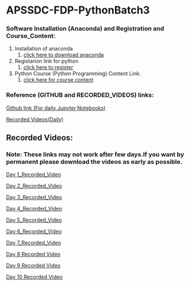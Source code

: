 # APSSDC-FDP-PythonBatch3
### Software Installation (Anaconda) and Registration and Course_Content:
1. Installation of anaconda
    1. [click here to download anaconda](https://www.anaconda.com/products/individual/)
2. Registarion link for python
    1. [click here to register](http://engineering.apssdc.in/register)
3. Python Course (Python Programming) Content Link:
    1. [click here for course content](https://drive.google.com/file/d/1j_xnFy8Y7bDQinx7BLNb4WJN6fvYGJGQ/view) 


### Reference (GITHUB and RECORDED_VIDEOS) links:
[Github link (For daily Jupyter Notebooks)](https://github.com/AP-Skill-Development-Corporation/APSSDC-FDP-PythonBatch3.git)

[Recorded Videos(Daily)](https://drive.google.com/drive/folders/1i3BtdsMMVSrKAMGTvmdJCcySAwlHtXL5?usp=sharing)

## Recorded Videos:
### Note: These links may not work after few days.If you want by permanent please download the videos as early as possible. 

[Day 1_Recorded_Video](https://transcripts.gotomeeting.com/#/s/02bb773bbf82d5cd40407b3a4b5f6ed56a0927c0e2030177d57fdc85fa7a8ce4)

[Day 2_Recorded_Video](https://transcripts.gotomeeting.com/#/s/35a0b71b2cae79c5d45551c6a834c2f58abd540560b3c97c8ec0012c3718f4e9)

[Day 3_Recorded_Video](https://transcripts.gotomeeting.com/#/s/f0b8e67d99ca49cbc37bbfee54da1b7e4e1cdd06cc342a3d9500a2e32318b095)

[Day 4_Recorded_Video](https://transcripts.gotomeeting.com/#/s/5bf2db324b9ba92d0d9cb8b37a8f2bd3edba7a691fa4c9c5dee513517bda94c0)

[Day 5_Recorded_Video](https://transcripts.gotomeeting.com/#/s/f33acf674be2e7f082ee9089e1ce1bed384b922b6d0904d04824e57c0fa72d03)

[Day 6_Recorded_Video](https://transcripts.gotomeeting.com/#/s/f3d4d95df9f3ff549033f1e0bc14f9c4be8e47242b4b746a2f769b2d8fb0755c)

[Day 7_Recorded_Video](https://transcripts.gotomeeting.com/#/s/fa59c7831a35f068adcffafacfcf04383809562b345c471e77a298554218f720)

[Day 8 Recorded Video](https://transcripts.gotomeeting.com/#/s/95920e5a2f31632c684f019e5793c52054bb0dd79d933ad1a65c4fe3b60de04c)

[Day 9 Recorded Video](https://transcripts.gotomeeting.com/#/s/73b47fed9a3060a4928fbae5bd8bd9b2beb8825281a5ba3596baeb868ddfb586)

[Day 10 Recorded Video](https://transcripts.gotomeeting.com/#/s/92371b38142b984306ffde967c1c99f875e7d9ccd2aa4c22f78efd5b60213c8f)



